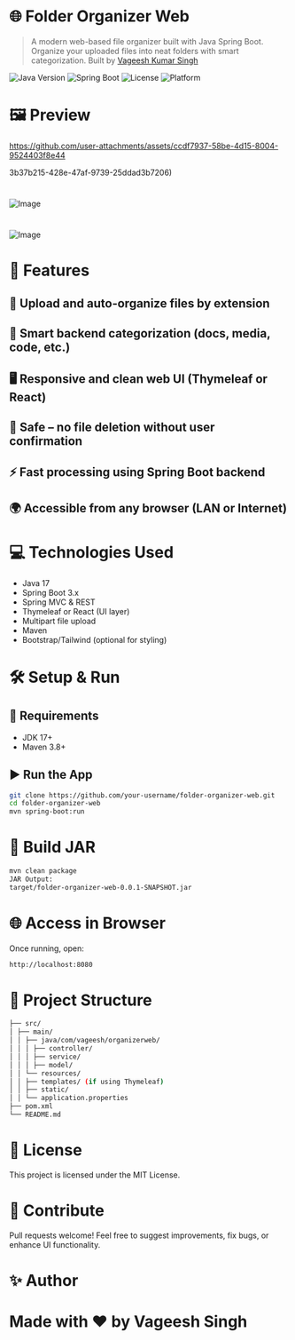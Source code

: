 # 🌐 Folder Organizer Web

> A modern web-based file organizer built with Java Spring Boot. Organize your uploaded files into neat folders with smart categorization. Built by [Vageesh Kumar Singh](https://github.com/vageesh007)

![Java Version](https://img.shields.io/badge/Java-17-orange?logo=java)
![Spring Boot](https://img.shields.io/badge/Spring--Boot-3.x-brightgreen?logo=springboot)
![License](https://img.shields.io/badge/License-MIT-green)
![Platform](https://img.shields.io/badge/Platform-Browser%20%7C%20Server-lightgrey)

# 🖼️ Preview
https://github.com/user-attachments/assets/ccdf7937-58be-4d15-8004-9524403f8e44

3b37b215-428e-47af-9739-25ddad3b7206)
# 
![Image](https://github.com/user-attachments/assets/acd76b1b-0353-4845-90a7-e05b873585fb)
# 
![Image](https://github.com/user-attachments/assets/23f04744-9e99-45e0-9d7b-8f1eaaa490e3)

# 🚀 Features

## 📂 Upload and auto-organize files by extension

## 🧠 Smart backend categorization (docs, media, code, etc.)

## 🖥️ Responsive and clean web UI (Thymeleaf or React)

## 🔐 Safe – no file deletion without user confirmation

## ⚡ Fast processing using Spring Boot backend

## 🌍 Accessible from any browser (LAN or Internet)

# 💻 Technologies Used

- Java 17  
- Spring Boot 3.x  
- Spring MVC & REST  
- Thymeleaf or React (UI layer)  
- Multipart file upload  
- Maven  
- Bootstrap/Tailwind (optional for styling)

# 🛠️ Setup & Run

## 🧱 Requirements

- JDK 17+  
- Maven 3.8+  

## ▶️ Run the App

```bash
git clone https://github.com/your-username/folder-organizer-web.git
cd folder-organizer-web
mvn spring-boot:run
```

# 🧪 Build JAR

```bash
mvn clean package
JAR Output:
target/folder-organizer-web-0.0.1-SNAPSHOT.jar
```

# 🌐 Access in Browser
Once running, open:
```bash
http://localhost:8080
```

# 📁 Project Structure
```bash 📁 folder-organizer-web/
├── src/
│ ├── main/
│ │ ├── java/com/vageesh/organizerweb/
│ │ │ ├── controller/
│ │ │ ├── service/
│ │ │ ├── model/
│ │ └── resources/
│ │ ├── templates/ (if using Thymeleaf)
│ │ ├── static/
│ │ └── application.properties
├── pom.xml
└── README.md
```
# 📜 License
This project is licensed under the MIT License.

# 🤝 Contribute
Pull requests welcome! Feel free to suggest improvements, fix bugs, or enhance UI functionality.

# ✨ Author
# Made with ❤️ by Vageesh Singh


